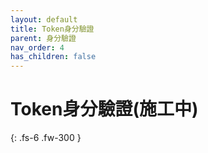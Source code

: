 ```yaml
---
layout: default
title: Token身分驗證
parent: 身分驗證
nav_order: 4
has_children: false
---
```


# Token身分驗證(施工中)

{: .fs-6 .fw-300 }